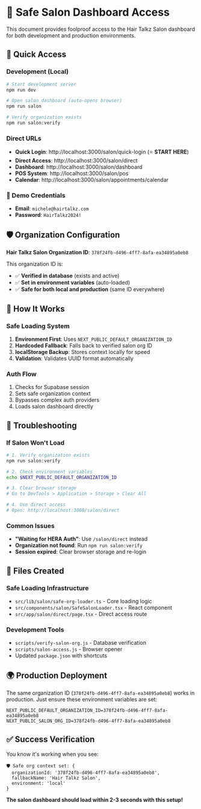 # 🎯 Safe Salon Dashboard Access

This document provides foolproof access to the Hair Talkz Salon dashboard for both development and production environments.

## 🚀 Quick Access

### Development (Local)
```bash
# Start development server
npm run dev

# Open salon dashboard (auto-opens browser)
npm run salon

# Verify organization exists
npm run salon:verify
```

### Direct URLs
- **Quick Login**: http://localhost:3000/salon/quick-login (⭐ **START HERE**)
- **Direct Access**: http://localhost:3000/salon/direct
- **Dashboard**: http://localhost:3000/salon/dashboard  
- **POS System**: http://localhost:3000/salon/pos
- **Calendar**: http://localhost:3000/salon/appointments/calendar

### 👤 Demo Credentials
- **Email**: `michele@hairtalkz.com`
- **Password**: `HairTalkz2024!`

## 🛡️ Organization Configuration

**Hair Talkz Salon Organization ID**: `378f24fb-d496-4ff7-8afa-ea34895a0eb8`

This organization ID is:
- ✅ **Verified in database** (exists and active)
- ✅ **Set in environment variables** (auto-loaded)
- ✅ **Safe for both local and production** (same ID everywhere)

## 🔧 How It Works

### Safe Loading System
1. **Environment First**: Uses `NEXT_PUBLIC_DEFAULT_ORGANIZATION_ID`
2. **Hardcoded Fallback**: Falls back to verified salon org ID
3. **localStorage Backup**: Stores context locally for speed
4. **Validation**: Validates UUID format automatically

### Auth Flow
1. Checks for Supabase session
2. Sets safe organization context
3. Bypasses complex auth providers
4. Loads salon dashboard directly

## 🐛 Troubleshooting

### If Salon Won't Load
```bash
# 1. Verify organization exists
npm run salon:verify

# 2. Check environment variables
echo $NEXT_PUBLIC_DEFAULT_ORGANIZATION_ID

# 3. Clear browser storage
# Go to DevTools > Application > Storage > Clear All

# 4. Use direct access
# Open: http://localhost:3000/salon/direct
```

### Common Issues
- **"Waiting for HERA Auth"**: Use `/salon/direct` instead
- **Organization not found**: Run `npm run salon:verify`
- **Session expired**: Clear browser storage and re-login

## 📁 Files Created

### Safe Loading Infrastructure
- `src/lib/salon/safe-org-loader.ts` - Core loading logic
- `src/components/salon/SafeSalonLoader.tsx` - React component
- `src/app/salon/direct/page.tsx` - Direct access route

### Development Tools
- `scripts/verify-salon-org.js` - Database verification
- `scripts/salon-access.js` - Browser opener
- Updated `package.json` with shortcuts

## 🌍 Production Deployment

The same organization ID (`378f24fb-d496-4ff7-8afa-ea34895a0eb8`) works in production. Just ensure these environment variables are set:

```env
NEXT_PUBLIC_DEFAULT_ORGANIZATION_ID=378f24fb-d496-4ff7-8afa-ea34895a0eb8
NEXT_PUBLIC_SALON_ORG_ID=378f24fb-d496-4ff7-8afa-ea34895a0eb8
```

## ✅ Success Verification

You know it's working when you see:
```
🛡️ Safe org context set: {
  organizationId: '378f24fb-d496-4ff7-8afa-ea34895a0eb8',
  fallbackName: 'Hair Talkz Salon',
  environment: 'local'
}
```

**The salon dashboard should load within 2-3 seconds with this setup!**